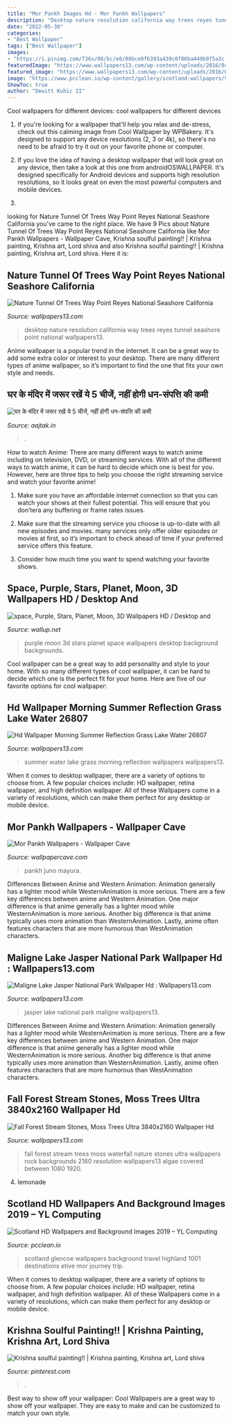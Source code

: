 ```yaml
---
title: "Mor Pankh Images Hd - Mor Pankh Wallpapers"
description: "Desktop nature resolution california way trees reyes tunnel seashore point national wallpapers13"
date: "2022-05-30"
categories:
- "Best Wallpaper"
tags: ["Best Wallpaper"]
images:
- "https://i.pinimg.com/736x/08/bc/e0/08bce0fb393a439c0f86ba449b9f5a3c.jpg"
featuredImage: "https://www.wallpapers13.com/wp-content/uploads/2016/04/Nature-tunnel-of-trees-Way-Point-Reyes-National-Seashore-California-Desktop-Wallpaper-HD-resolution-1920x1440.jpg"
featured_image: "https://www.wallpapers13.com/wp-content/uploads/2016/02/Maligne-Lake-Jasper-national-park-wallpaper-hd-1920x1080.jpg"
image: "https://www.pcclean.io/wp-content/gallery/scotland-wallpapers/Scotland-93.jpg"
ShowToc: true
author: "Dewitt Kuhic II"
---
```



Cool wallpapers for different devices:
cool wallpapers for different devices 

1. If you're looking for a wallpaper that'll help you relax and de-stress, check out this calming image from Cool Wallpaper by WPBakery. It's designed to support any device resolutions (2, 3 or 4k), so there's no need to be afraid to try it out on your favorite phone or computer.

2. If you love the idea of having a desktop wallpaper that will look great on any device, then take a look at this one from androidOSWALLPAPER. It's designed specifically for Android devices and supports high resolution resolutions, so it looks great on even the most powerful computers and mobile devices.

3.

	

		
looking for Nature Tunnel Of Trees Way Point Reyes National Seashore California you've came to the right place. We have 9 Pics about Nature Tunnel Of Trees Way Point Reyes National Seashore California like Mor Pankh Wallpapers - Wallpaper Cave, Krishna soulful painting!! | Krishna painting, Krishna art, Lord shiva and also Krishna soulful painting!! | Krishna painting, Krishna art, Lord shiva. Here it is:
		
    
## Nature Tunnel Of Trees Way Point Reyes National Seashore California

<img loading=lazy src="https://www.wallpapers13.com/wp-content/uploads/2016/04/Nature-tunnel-of-trees-Way-Point-Reyes-National-Seashore-California-Desktop-Wallpaper-HD-resolution-1920x1440.jpg" onerror="this.onerror=null;this.src='https://tse1.mm.bing.net/th?id=OIP.kad0vcSBOF8QeGsXyMn0CAHaFj&amp;pid=15.1';" alt="Nature Tunnel Of Trees Way Point Reyes National Seashore California">

_Source: wallpapers13.com_

>desktop nature resolution california way trees reyes tunnel seashore point national wallpapers13. 

	

Anime wallpaper is a popular trend in the internet. It can be a great way to add some extra color or interest to your desktop. There are many different types of anime wallpaper, so it’s important to find the one that fits your own style and needs.

    
## घर के मंदिर में जरूर रखें ये 5 चीजें, नहीं होगी धन-संपत्ति की कमी

<img loading=lazy src="https://akm-img-a-in.tosshub.com/aajtak/images/photo_gallery/202104/mor-pankh.jpg" onerror="this.onerror=null;this.src='https://tse1.mm.bing.net/th?id=OIP.nHXZp6BFfbQbFQDl-5vtpAHaEU&amp;pid=15.1';" alt="घर के मंदिर में जरूर रखें ये 5 चीजें, नहीं होगी धन-संपत्ति की कमी">

_Source: aajtak.in_

>. 

	

How to watch Anime: There are many different ways to watch anime including on television, DVD, or streaming services.
With all of the different ways to watch anime, it can be hard to decide which one is best for you. However, here are three tips to help you choose the right streaming service and watch your favorite anime!
1. Make sure you have an affordable internet connection so that you can watch your shows at their fullest potential. This will ensure that you don’tera any buffering or frame rates issues.

2. Make sure that the streaming service you choose is up-to-date with all new episodes and movies. many services only offer older episodes or movies at first, so it’s important to check ahead of time if your preferred service offers this feature.

3. Consider how much time you want to spend watching your favorite shows.

    
## Space, Purple, Stars, Planet, Moon, 3D Wallpapers HD / Desktop And

<img loading=lazy src="https://wallup.net/wp-content/uploads/2017/11/23/499768-space-purple-stars-planet-Moon-3D.jpg" onerror="this.onerror=null;this.src='https://tse1.mm.bing.net/th?id=OIP.u3uQDhPSlJeybrHQPRTKUwHaEK&amp;pid=15.1';" alt="space, Purple, Stars, Planet, Moon, 3D Wallpapers HD / Desktop and">

_Source: wallup.net_

>purple moon 3d stars planet space wallpapers desktop background backgrounds. 

	

Cool wallpaper can be a great way to add personality and style to your home. With so many different types of cool wallpaper, it can be hard to decide which one is the perfect fit for your home. Here are five of our favorite options for cool wallpaper: 

    
## Hd Wallpaper Morning Summer Reflection Grass Lake Water 26807

<img loading=lazy src="http://www.wallpapers13.com/wp-content/uploads/2016/01/Hd-wallpaper-morning_summer_reflection_grass_lake_water-26807-1280x960.jpg" onerror="this.onerror=null;this.src='https://tse2.mm.bing.net/th?id=OIP.LpzqsWtjVSJ9lrz6cjMISAHaFj&amp;pid=15.1';" alt="Hd Wallpaper Morning Summer Reflection Grass Lake Water 26807">

_Source: wallpapers13.com_

>summer water lake grass morning reflection wallpapers wallpapers13. 

	

When it comes to desktop wallpaper, there are a variety of options to choose from. A few popular choices include: HD wallpaper, retina wallpaper, and high definition wallpaper. All of these Wallpapers come in a variety of resolutions, which can make them perfect for any desktop or mobile device. 

    
## Mor Pankh Wallpapers - Wallpaper Cave

<img loading=lazy src="https://wallpapercave.com/wp/wp7029958.jpg" onerror="this.onerror=null;this.src='https://tse3.mm.bing.net/th?id=OIP.UTiW1rUSpbb8NfTAX2lLrAHaKT&amp;pid=15.1';" alt="Mor Pankh Wallpapers - Wallpaper Cave">

_Source: wallpapercave.com_

>pankh juno mayura. 

	

Differences Between Anime and Western Animation: Animation generally has a lighter mood while WesternAnimation is more serious.
There are a few key differences between anime and Western Animation. One major difference is that anime generally has a lighter mood while WesternAnimation is more serious. Another big difference is that anime typically uses more animation than WesternAnimation. Lastly, anime often features characters that are more humorous than WestAnimation characters.

    
## Maligne Lake Jasper National Park Wallpaper Hd : Wallpapers13.com

<img loading=lazy src="https://www.wallpapers13.com/wp-content/uploads/2016/02/Maligne-Lake-Jasper-national-park-wallpaper-hd-1920x1080.jpg" onerror="this.onerror=null;this.src='https://tse1.mm.bing.net/th?id=OIP.X4PuAAhWmxhJeh0k6-i4RAHaEK&amp;pid=15.1';" alt="Maligne Lake Jasper National Park Wallpaper Hd : Wallpapers13.com">

_Source: wallpapers13.com_

>jasper lake national park maligne wallpapers13. 

	

Differences Between Anime and Western Animation: Animation generally has a lighter mood while WesternAnimation is more serious.
There are a few key differences between anime and Western Animation. One major difference is that anime generally has a lighter mood while WesternAnimation is more serious. Another big difference is that anime typically uses more animation than WesternAnimation. Lastly, anime often features characters that are more humorous than WestAnimation characters.

    
## Fall Forest Stream Stones, Moss Trees Ultra 3840x2160 Wallpaper Hd

<img loading=lazy src="https://www.wallpapers13.com/wp-content/uploads/2016/01/Fall-forest-stream-stones-moss-trees-ultra-3840x2160-wallpaper-HD-1680x1050.jpg" onerror="this.onerror=null;this.src='https://tse1.mm.bing.net/th?id=OIP.UllbZn09gzx6yJ0E96LMlwHaEo&amp;pid=15.1';" alt="Fall Forest Stream Stones, Moss Trees Ultra 3840x2160 Wallpaper Hd">

_Source: wallpapers13.com_

>fall forest stream trees moss waterfall nature stones ultra wallpapers rock backgrounds 2160 resolution wallpapers13 algae covered between 1080 1920. 

	

4. lemonade 

    
## Scotland HD Wallpapers And Background Images 2019 – YL Computing

<img loading=lazy src="https://www.pcclean.io/wp-content/gallery/scotland-wallpapers/Scotland-93.jpg" onerror="this.onerror=null;this.src='https://tse3.mm.bing.net/th?id=OIP.DAYCxVpIsqbtsZdOAP_z6QHaEo&amp;pid=15.1';" alt="Scotland HD Wallpapers and Background Images 2019 – YL Computing">

_Source: pcclean.io_

>scotland glencoe wallpapers background travel highland 1001 destinations etive mor journey trip. 

	

When it comes to desktop wallpaper, there are a variety of options to choose from. A few popular choices include: HD wallpaper, retina wallpaper, and high definition wallpaper. All of these Wallpapers come in a variety of resolutions, which can make them perfect for any desktop or mobile device. 

    
## Krishna Soulful Painting!! | Krishna Painting, Krishna Art, Lord Shiva

<img loading=lazy src="https://i.pinimg.com/736x/08/bc/e0/08bce0fb393a439c0f86ba449b9f5a3c.jpg" onerror="this.onerror=null;this.src='https://tse3.mm.bing.net/th?id=OIP.2HwI4COUd3V5_l5DgLPBvAHaLH&amp;pid=15.1';" alt="Krishna soulful painting!! | Krishna painting, Krishna art, Lord shiva">

_Source: pinterest.com_

>. 

	

Best way to show off your wallpaper:
Cool Wallpapers are a great way to show off your wallpaper. They are easy to make and can be customized to match your own style.

